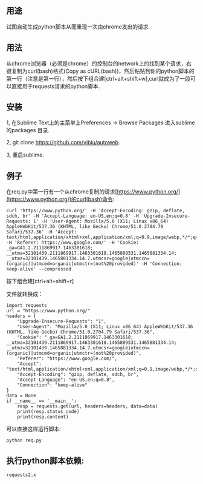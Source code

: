 ## 用途

试图自动生成python脚本从而重现一次由chrome发出的请求.

## 用法

从chrome浏览器（必须是chrome）的控制台的network上的找到某个请求，右键复制为curl(bash)格式(Copy as cURL(bash))，然后粘贴到你的python脚本的第一行（注意是第一行），然后按下组合建[ctrl+alt+shift+w],curl就成为了一段可以直接用于requests请求的python脚本.

## 安装

1, 在Sublime Text上的主菜单上Preferences -> Browse Packages 进入sublime 的packages 目录.

2, git clone https://github.com/vibiu/autoweb.

3, 重启sublime.

## 例子

在req.py中第一行有一个从chrome复制的请求[https://www.python.org/](https://www.python.org/)的curl(bash)命令:
```
curl 'https://www.python.org/' -H 'Accept-Encoding: gzip, deflate, sdch, br' -H 'Accept-Language: en-US,en;q=0.8' -H 'Upgrade-Insecure-Requests: 1' -H 'User-Agent: Mozilla/5.0 (X11; Linux x86_64) AppleWebKit/537.36 (KHTML, like Gecko) Chrome/51.0.2704.79 Safari/537.36' -H 'Accept: text/html,application/xhtml+xml,application/xml;q=0.9,image/webp,*/*;q=0.8' -H 'Referer: https://www.google.com/' -H 'Cookie: _ga=GA1.2.2111869917.1463301618; __utma=32101439.2111869917.1463301618.1465809531.1465881334.14; __utmz=32101439.1465881334.14.7.utmcsr=google|utmccn=(organic)|utmcmd=organic|utmctr=(not%20provided)' -H 'Connection: keep-alive' --compressed
```

按下组合建[ctrl+alt+shift+r]

文件就转换成：
```
import requests
url = "https://www.python.org/"
headers = {
    "Upgrade-Insecure-Requests": "1",
    "User-Agent": "Mozilla/5.0 (X11; Linux x86_64) AppleWebKit/537.36 (KHTML, like Gecko) Chrome/51.0.2704.79 Safari/537.36",
    "Cookie": "_ga=GA1.2.2111869917.1463301618; __utma=32101439.2111869917.1463301618.1465809531.1465881334.14; __utmz=32101439.1465881334.14.7.utmcsr=google|utmccn=(organic)|utmcmd=organic|utmctr=(not%20provided)",
    "Referer": "https://www.google.com/",
    "Accept": "text/html,application/xhtml+xml,application/xml;q=0.9,image/webp,*/*;q=0.8",
    "Accept-Encoding": "gzip, deflate, sdch, br",
    "Accept-Language": "en-US,en;q=0.8",
    "Connection": "keep-alive"
}
data = None
if __name__ == '__main__':
    resp = requests.get(url, headers=headers, data=data)
    print(resp.status_code)
    print(resp.content)
```

可以直接这样运行脚本:
```
python req.py
```

## 执行python脚本依赖:
```
requests2.x

```
